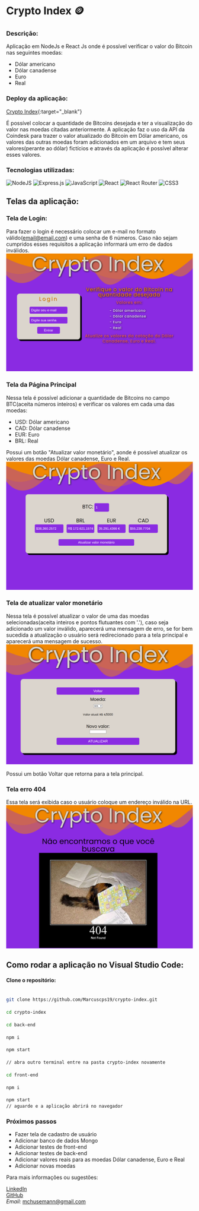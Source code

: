 # Crypto Index :coin:

### Descrição:
Aplicação em NodeJs e React Js onde é possível verificar o valor do Bitcoin nas seguintes moedas:
- Dólar americano
- Dólar canadense
- Euro
- Real

### Deploy da aplicação:
<!-- Dica do _blank: https://stackoverflow.com/questions/4425198/can-i-create-links-with-target-blank-in-markdown -->
[Crypto Index](https://crypto-index-client.herokuapp.com/){:target="_blank"}

É possível colocar a quantidade de Bitcoins desejada e ter a visualização do valor nas moedas citadas anteriormente.
A aplicação faz o uso da API da Coindesk para trazer o valor atualizado do Bitcoin em Dólar americano, os valores das outras moedas foram adicionados em um arquivo e tem seus valores(perante ao dólar) fictícios e através da aplicação é possível alterar esses valores.

### Tecnologias utilizadas:
![NodeJS](https://img.shields.io/badge/node.js-6DA55F?style=for-the-badge&logo=node.js&logoColor=white)
![Express.js](https://img.shields.io/badge/express.js-%23404d59.svg?style=for-the-badge&logo=express&logoColor=%2361DAFB)
![JavaScript](https://img.shields.io/badge/javascript-%23323330.svg?style=for-the-badge&logo=javascript&logoColor=%23F7DF1E)
![React](https://img.shields.io/badge/react-%2320232a.svg?style=for-the-badge&logo=react&logoColor=%2361DAFB)
![React Router](https://img.shields.io/badge/React_Router-CA4245?style=for-the-badge&logo=react-router&logoColor=white)
![CSS3](https://img.shields.io/badge/css3-%231572B6.svg?style=for-the-badge&logo=css3&logoColor=white)

## Telas da aplicação:

### Tela de Login:
Para fazer o login é necessário colocar um e-mail no formato válido(email@email.com) e uma senha de 6 números. Caso não sejam cumpridos esses requisitos a aplicação informará um erro de dados inválidos.
![Login](https://github.com/Marcuscps19/crypto-index/blob/main/readme-images/login.png)

### Tela da Página Principal
Nessa tela é possível adicionar a quantidade de Bitcoins no campo BTC(aceita números inteiros) e verificar os valores em cada uma das moedas:

- USD: Dólar americano
- CAD: Dólar canadense
- EUR: Euro
- BRL: Real

Possui um botão "Atualizar valor monetário", aonde é possível atualizar os valores das moedas Dólar canadense, Euro e Real.
![Tela Principal](https://github.com/Marcuscps19/crypto-index/blob/main/readme-images/home.png)

### Tela de atualizar valor monetário

Nessa tela é possível atualizar o valor de uma das moedas selecionadas(aceita inteiros e pontos flutuantes com '.'), caso seja adicionado um valor inválido, aparecerá uma mensagem de erro, se for bem sucedida a atualização o usuário será redirecionado para a tela principal e aparecerá uma mensagem de sucesso.
![Tela atualizar valores](https://github.com/Marcuscps19/crypto-index/blob/main/readme-images/update-price.png)

Possui um botão Voltar que retorna para a tela principal.

### Tela erro 404

Essa tela será exibida caso o usuário coloque um endereço inválido na URL.
![Tela Not Found](https://github.com/Marcuscps19/crypto-index/blob/main/readme-images/404.png)

## Como rodar a aplicação no Visual Studio Code:

#### Clone o repositório:

```bash

git clone https://github.com/Marcuscps19/crypto-index.git

cd crypto-index

cd back-end

npm i

npm start

// abra outro terminal entre na pasta crypto-index novamente

cd front-end

npm i

npm start
// aguarde e a aplicação abrirá no navegador
```

### Próximos passos

- Fazer tela de cadastro de usuário
- Adicionar banco de dados Mongo
- Adicionar testes de front-end
- Adicionar testes de back-end
- Adicionar valores reais para as moedas Dólar canadense, Euro e Real
- Adicionar novas moedas

Para mais informações ou sugestões:

[LinkedIn](https://www.linkedin.com/in/marcus-husemann/)<br />
[GitHub](https://github.com/Marcuscps19)<br />
*Email:* mchusemann@gmail.com
